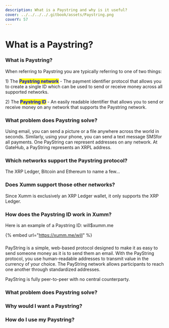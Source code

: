 ```yaml
---
description: What is a Paystring and why is it useful?
cover: ../../../../.gitbook/assets/Paystring.png
coverY: 57
---
```


# What is a Paystring?

### What is Paystring?

When referring to Paystring you are typically referring to one of two things:

1\) The <mark style="color:blue;">**Paystring network**</mark> - The payment identifier protocol that allows you to create a single ID which can be used to send or receive money across all supported networks.&#x20;

2\) The <mark style="color:blue;">**Paystring ID**</mark> - An easily readable identifier that allows you to send or receive money on any network that supports the Paystring network.

### What problem does Paystring solve?



Using email, you can send a picture or a file anywhere across the world in seconds. Similarly, using your phone, you can send a text message SMSfor all payments. One PayString can represent addresses on any network. At GateHub, a PayString represents an XRPL address.

### Which networks support the Paystring protocol?

The XRP Ledger, Bitcoin and Ethereum to name a few...

### Does Xumm support those other networks?

Since Xumm is exclusively an XRP Ledger wallet, it only supports the XRP Ledger.

### How does the Paystring ID work in Xumm?

Here is an example of a Paystring ID: will$xumm.me

{% embed url="https://xumm.me/will" %}





###

###

###

&#x20;



PayString is a simple, web-based protocol designed to make it as easy to send someone money as it is to send them an email. With the PayString protocol, you use human-readable addresses to transmit value in the currency of your choice. The PayString network allows participants to reach one another through standardized addresses.

PayString is fully peer-to-peer with no central counterparty.

### What problem does Paystring solve?



### Why would I want a Paystring?



### How do I use my Paystring?







